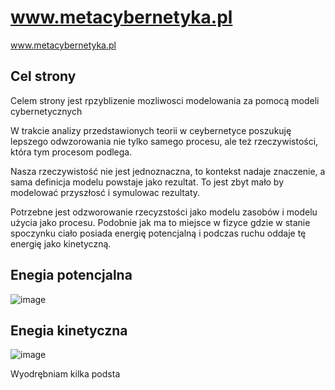 # www.metacybernetyka.pl
www.metacybernetyka.pl


## Cel strony

Celem strony jest rpzyblizenie mozliwosci modelowania za pomocą modeli cybernetycznych


W trakcie analizy przedstawionych teorii w ceybernetyce poszukuję lepszego odwzorowania nie tylko samego procesu, ale też rzeczywistości, która tym procesom podlega.

Nasza rzeczywistość nie jest jednoznaczna, to kontekst nadaje znaczenie, a sama definicja modelu powstaje jako rezultat.
To jest zbyt mało by modelować przyszłosć i symulowac rezultaty.

Potrzebne jest odzworowanie rzecyzstości jako modelu zasobów i modelu użycia jako procesu.
Podobnie jak ma to miejsce w fizyce gdzie w stanie spoczynku ciało posiada energię potencjalną i podczas ruchu oddaje tę energię jako kinetyczną.

## Enegia potencjalna

![image](https://user-images.githubusercontent.com/5669657/225869785-cbfbf0bd-a4ec-4cf1-b81e-c04c9bb55b62.png)


## Enegia kinetyczna

![image](https://user-images.githubusercontent.com/5669657/225869913-efd31b51-606b-41a4-b0e5-6908f339b2ac.png)



Wyodrębniam kilka podsta
